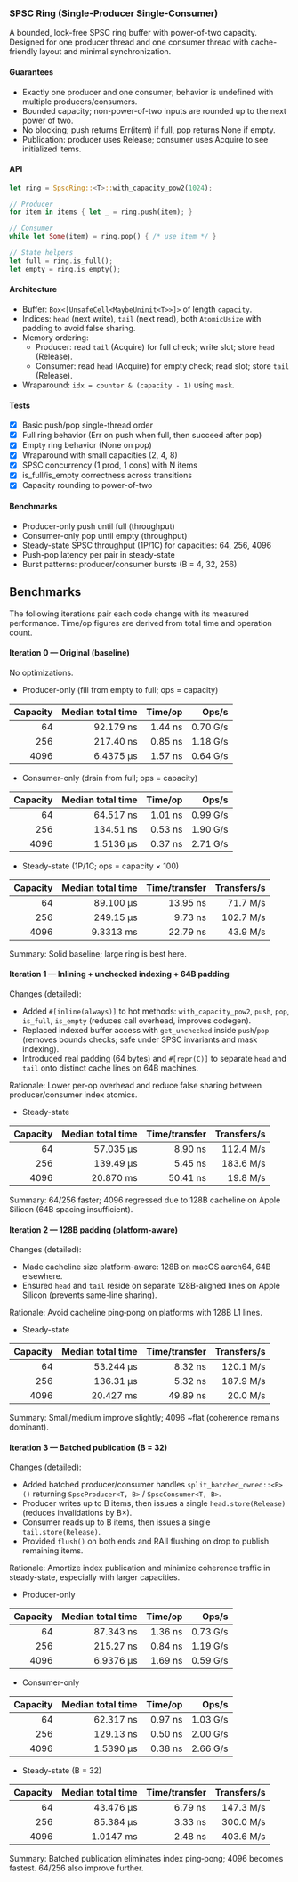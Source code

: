 ### SPSC Ring (Single-Producer Single-Consumer)

A bounded, lock-free SPSC ring buffer with power-of-two capacity. Designed for one producer thread and one consumer thread with cache-friendly layout and minimal synchronization.

#### Guarantees
- Exactly one producer and one consumer; behavior is undefined with multiple producers/consumers.
- Bounded capacity; non-power-of-two inputs are rounded up to the next power of two.
- No blocking; push returns Err(item) if full, pop returns None if empty.
- Publication: producer uses Release; consumer uses Acquire to see initialized items.

#### API
```rust
let ring = SpscRing::<T>::with_capacity_pow2(1024);

// Producer
for item in items { let _ = ring.push(item); }

// Consumer
while let Some(item) = ring.pop() { /* use item */ }

// State helpers
let full = ring.is_full();
let empty = ring.is_empty();
```

#### Architecture
- Buffer: `Box<[UnsafeCell<MaybeUninit<T>>]>` of length `capacity`.
- Indices: `head` (next write), `tail` (next read), both `AtomicUsize` with padding to avoid false sharing.
- Memory ordering:
  - Producer: read `tail` (Acquire) for full check; write slot; store `head` (Release).
  - Consumer: read `head` (Acquire) for empty check; read slot; store `tail` (Release).
- Wraparound: `idx = counter & (capacity - 1)` using `mask`.

#### Tests
- [x] Basic push/pop single-thread order
- [x] Full ring behavior (Err on push when full, then succeed after pop)
- [x] Empty ring behavior (None on pop)
- [x] Wraparound with small capacities (2, 4, 8)
- [x] SPSC concurrency (1 prod, 1 cons) with N items
- [x] is_full/is_empty correctness across transitions
- [x] Capacity rounding to power-of-two

#### Benchmarks
- Producer-only push until full (throughput)
- Consumer-only pop until empty (throughput)
- Steady-state SPSC throughput (1P/1C) for capacities: 64, 256, 4096
- Push-pop latency per pair in steady-state
- Burst patterns: producer/consumer bursts (B = 4, 32, 256)

## Benchmarks

The following iterations pair each code change with its measured performance. Time/op figures are derived from total time and operation count.

#### Iteration 0 — Original (baseline)
No optimizations.

- Producer-only (fill from empty to full; ops = capacity)

| Capacity | Median total time | Time/op | Ops/s |
|---:|---:|---:|---:|
| 64 | 92.179 ns | 1.44 ns | 0.70 G/s |
| 256 | 217.40 ns | 0.85 ns | 1.18 G/s |
| 4096 | 6.4375 µs | 1.57 ns | 0.64 G/s |

- Consumer-only (drain from full; ops = capacity)

| Capacity | Median total time | Time/op | Ops/s |
|---:|---:|---:|---:|
| 64 | 64.517 ns | 1.01 ns | 0.99 G/s |
| 256 | 134.51 ns | 0.53 ns | 1.90 G/s |
| 4096 | 1.5136 µs | 0.37 ns | 2.71 G/s |

- Steady-state (1P/1C; ops = capacity × 100)

| Capacity | Median total time | Time/transfer | Transfers/s |
|---:|---:|---:|---:|
| 64 | 89.100 µs | 13.95 ns | 71.7 M/s |
| 256 | 249.15 µs | 9.73 ns | 102.7 M/s |
| 4096 | 9.3313 ms | 22.79 ns | 43.9 M/s |

Summary: Solid baseline; large ring is best here.

#### Iteration 1 — Inlining + unchecked indexing + 64B padding
Changes (detailed):
- Added `#[inline(always)]` to hot methods: `with_capacity_pow2`, `push`, `pop`, `is_full`, `is_empty` (reduces call overhead, improves codegen).
- Replaced indexed buffer access with `get_unchecked` inside `push`/`pop` (removes bounds checks; safe under SPSC invariants and mask indexing).
- Introduced real padding (64 bytes) and `#[repr(C)]` to separate `head` and `tail` onto distinct cache lines on 64B machines.

Rationale: Lower per-op overhead and reduce false sharing between producer/consumer index atomics.

- Steady-state

| Capacity | Median total time | Time/transfer | Transfers/s |
|---:|---:|---:|---:|
| 64 | 57.035 µs | 8.90 ns | 112.4 M/s |
| 256 | 139.49 µs | 5.45 ns | 183.6 M/s |
| 4096 | 20.870 ms | 50.41 ns | 19.8 M/s |

Summary: 64/256 faster; 4096 regressed due to 128B cacheline on Apple Silicon (64B spacing insufficient).

#### Iteration 2 — 128B padding (platform-aware)
Changes (detailed):
- Made cacheline size platform-aware: 128B on macOS aarch64, 64B elsewhere.
- Ensured `head` and `tail` reside on separate 128B-aligned lines on Apple Silicon (prevents same-line sharing).

Rationale: Avoid cacheline ping‑pong on platforms with 128B L1 lines.

- Steady-state

| Capacity | Median total time | Time/transfer | Transfers/s |
|---:|---:|---:|---:|
| 64 | 53.244 µs | 8.32 ns | 120.1 M/s |
| 256 | 136.31 µs | 5.32 ns | 187.9 M/s |
| 4096 | 20.427 ms | 49.89 ns | 20.0 M/s |

Summary: Small/medium improve slightly; 4096 ~flat (coherence remains dominant).

#### Iteration 3 — Batched publication (B = 32)
Changes (detailed):
- Added batched producer/consumer handles `split_batched_owned::<B>()` returning `SpscProducer<T, B>` / `SpscConsumer<T, B>`.
- Producer writes up to B items, then issues a single `head.store(Release)` (reduces invalidations by B×).
- Consumer reads up to B items, then issues a single `tail.store(Release)`.
- Provided `flush()` on both ends and RAII flushing on drop to publish remaining items.

Rationale: Amortize index publication and minimize coherence traffic in steady-state, especially with larger capacities.

- Producer-only

| Capacity | Median total time | Time/op | Ops/s |
|---:|---:|---:|---:|
| 64 | 87.343 ns | 1.36 ns | 0.73 G/s |
| 256 | 215.27 ns | 0.84 ns | 1.19 G/s |
| 4096 | 6.9376 µs | 1.69 ns | 0.59 G/s |

- Consumer-only

| Capacity | Median total time | Time/op | Ops/s |
|---:|---:|---:|---:|
| 64 | 62.317 ns | 0.97 ns | 1.03 G/s |
| 256 | 129.13 ns | 0.50 ns | 2.00 G/s |
| 4096 | 1.5390 µs | 0.38 ns | 2.66 G/s |

- Steady-state (B = 32)

| Capacity | Median total time | Time/transfer | Transfers/s |
|---:|---:|---:|---:|
| 64 | 43.476 µs | 6.79 ns | 147.3 M/s |
| 256 | 85.384 µs | 3.33 ns | 300.0 M/s |
| 4096 | 1.0147 ms | 2.48 ns | 403.6 M/s |

Summary: Batched publication eliminates index ping‑pong; 4096 becomes fastest. 64/256 also improve further.
